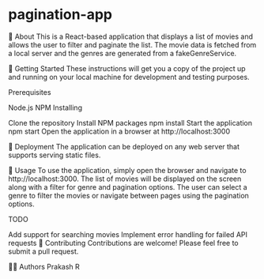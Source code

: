 # pagination-app
🧐 About
This is a React-based application that displays a list of movies and allows the user to filter and paginate the list. The movie data is fetched from a local server and the genres are generated from a fakeGenreService.

🏁 Getting Started
These instructions will get you a copy of the project up and running on your local machine for development and testing purposes.

Prerequisites

Node.js
NPM
Installing

Clone the repository
Install NPM packages
npm install
Start the application
npm start
Open the application in a browser at http://localhost:3000

🚀 Deployment
The application can be deployed on any web server that supports serving static files.

🎈 Usage
To use the application, simply open the browser and navigate to http://localhost:3000. The list of movies will be displayed on the screen along with a filter for genre and pagination options. The user can select a genre to filter the movies or navigate between pages using the pagination options.

TODO

Add support for searching movies
Implement error handling for failed API requests
🤝 Contributing
Contributions are welcome! Please feel free to submit a pull request.

👨‍💻 Authors
Prakash R
